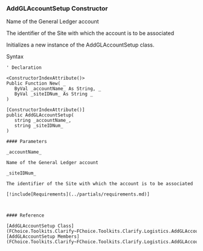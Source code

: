 ﻿### AddGLAccountSetup Constructor

Name of the General Ledger account

The identifier of the Site with which the account is to be associated

Initializes a new instance of the AddGLAccountSetup class.

Syntax

```vbnet
' Declaration

<ConstructorIndexAttribute()>
Public Function New( _
   ByVal _accountName_ As String, _
   ByVal _siteIDNum_ As String _
)

[ConstructorIndexAttribute()]
public AddGLAccountSetup( 
   string _accountName_,
   string _siteIDNum_
)

#### Parameters

_accountName_

Name of the General Ledger account

_siteIDNum_

The identifier of the Site with which the account is to be associated

[!include[Requirements](../partials/requirements.md)]



#### Reference

[AddGLAccountSetup Class](FChoice.Toolkits.Clarify~FChoice.Toolkits.Clarify.Logistics.AddGLAccountSetup.md)  
[AddGLAccountSetup Members](FChoice.Toolkits.Clarify~FChoice.Toolkits.Clarify.Logistics.AddGLAccountSetup_members.md)